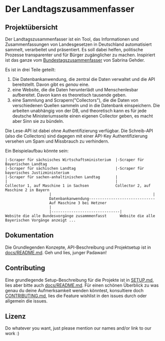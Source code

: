 # Der Landtagszusammenfasser

## Projektübersicht

Der Landtagszusammenfasser ist ein Tool, das Informationen und Zusammenfassungen von Landesgesetzen in Deutschland automatisiert sammelt, 
verarbeitet und präsentiert. Es soll dabei helfen, politische Prozesse transparenter und für Bürger zugänglicher zu machen.
Inspiriert ist das ganze vom [Bundestagszusammenfasser](https://bundestagszusammenfasser.de) von Sabrina Gehder.

Es ist in drei Teile geteilt: 
1. Die Datenbankanwendung, die zentral die Daten verwaltet und die API bereitstellt. Davon gibt es _genau_ eine.
2. eine Website, die die Daten herunterlädt und Menschenlesbar aufbereitet. Davon kann es theoretisch tausende geben.
3. eine Sammlung and Scrapern("Collectors"), die die Daten von verschiedenen Quellen sammeln und in die Datenbank einspeichern. Die arbeiten unabhängig von der DB, und theoretisch kann es für jede deutsche Ministeriumsseite einen eigenen Collector geben, es macht aber Sinn sie zu bündeln.

Die Lese-API ist dabei ohne Authentifizierung verfügbar. Die Schreib-API (also die Collectors) sind dagegen mit einer API-Key Authentifizierung versehen um Spam und Missbrauch zu verhindern.

Ein Beispielaufbau könnte sein:
```
|-Scraper für sächsisches Wirtschaftsministerium  |-Scraper für Bayerischen Landtag  
|-Scraper für sächischen Landtag                  |-Scraper für bayerisches Justizministerium  
|-Scraper für sachen-anhaltinischen Landtag       |  
|                                                 |  
Collector 1, auf Maschine 1 in Sachsen            Collector 2, auf Maschine 2 in Bayern  
                    |                                              |  
                    Datenbankanwendung------------------------------  
                    Auf Maschine 3 bei Hetzner  
                    |  
                    |-------------------------------|  
Website die alle Bundesvorgänge zusammmenfasst      Website die alle Bayerischen Vorgänge anzeigt ...  
```

## Dokumentation
Die Grundlegenden Konzepte, API-Beschreibung und Projektsetup ist in [docs/README.md](docs/README.md). Geh und lies, junger Padawan!

## Contributing
Eine grundlegende Setup-Beschreibung für die Projekte ist in [SETUP.md](SETUP.md), lies aber bitte auch [docs/README.md](docs/README.md).
Für einen schönen Überblick zu was genau du deine Aufmerksamkeit wenden könntest, konsultiere doch [CONTRIBUTING.md](CONTRIBUTING.md), lies die Feature wishlist in den issues durch oder allgemein die issues.

## Lizenz

Do whatever you want, just please mention our names and/or link to our work :)
